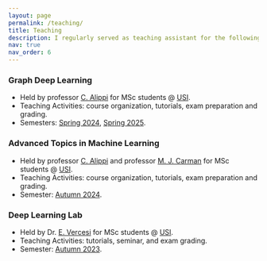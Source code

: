 ```yaml
---
layout: page
permalink: /teaching/
title: Teaching
description: I regularly served as teaching assistant for the following courses.
nav: true
nav_order: 6
---
```


### Graph Deep Learning
* Held by professor [C. Alippi](https://scholar.google.com/citations?user=zyzNf4AAAAAJ&hl=en&oi=ao) for MSc students @ [USI](https://www.usi.ch/).
* Teaching Activities: course organization, tutorials, exam preparation and grading.
* Semesters: [Spring 2024](https://search.usi.ch/en/courses/35268137/graph-deep-learning), [Spring 2025](https://search.usi.ch/courses/35270698/graph-deep-learning).


### Advanced Topics in Machine Learning
* Held by professor [C. Alippi](https://scholar.google.com/citations?user=zyzNf4AAAAAJ&hl=en&oi=ao) and professor [M. J. Carman](https://scholar.google.com/citations?user=fcPONTQAAAAJ&hl=en&oi=ao) for MSc students @ [USI](https://www.usi.ch/).
* Teaching Activities: course organization, tutorials, exam preparation and grading.
* Semester: [Autumn 2024](https://search.usi.ch/it/corsi/35270728/advanced-topics-in-machine-learning).


### Deep Learning Lab
* Held by Dr. [E. Vercesi](https://scholar.google.com/citations?user=59g06nQAAAAJ&hl=en&oi=ao) for MSc students @ [USI](https://www.usi.ch/).
* Teaching Activities: tutorials, seminar, and exam grading.
* Semester: [Autumn 2023](https://search.usi.ch/en/courses/35268165/deep-learning-lab).
